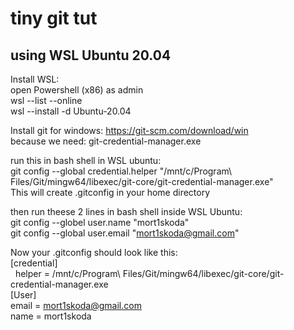 # tiny git tut
## using WSL Ubuntu 20.04

Install WSL:<br/>
open Powershell (x86) as admin<br/>
wsl --list --online<br/>
wsl --install -d Ubuntu-20.04<br/>

Install git for windows: https://git-scm.com/download/win<br/>
because we need: git-credential-manager.exe

run this in bash shell in WSL ubuntu:<br/>
git config --global credential.helper "/mnt/c/Program\\ Files/Git/mingw64/libexec/git-core/git-credential-manager.exe"<br/>
This will create .gitconfig in your home directory

then run theese 2 lines in bash shell inside WSL Ubuntu:<br/>
git config --globel user.name  "mort1skoda"<br/>
git config --global user.email "mort1skoda@gmail.com"

Now your .gitconfig should look like this:<br/>
[credential]<br/>
&nbsp;    helper = /mnt/c/Program\\ Files/Git/mingw64/libexec/git-core/git-credential-manager.exe<br/>
[User]<br/>
    email = mort1skoda@gmail.com<br/>
    name  = mort1skoda<br/>


